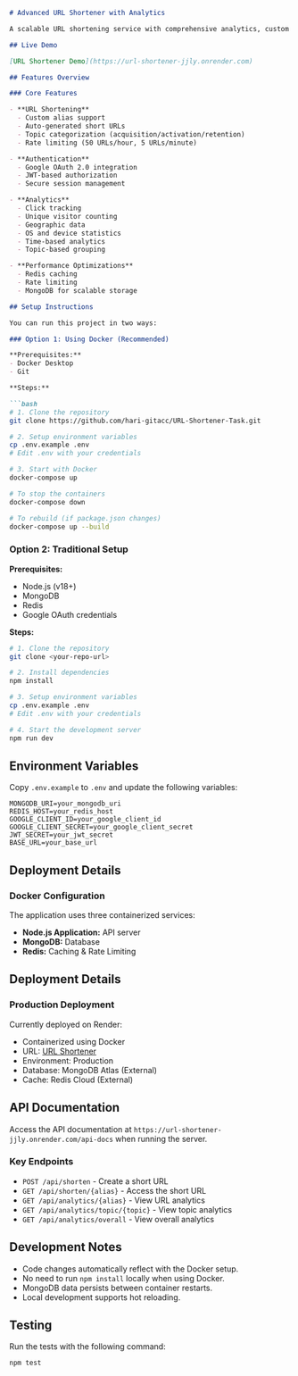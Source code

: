 ```markdown
# Advanced URL Shortener with Analytics

A scalable URL shortening service with comprehensive analytics, custom aliases, rate limiting, and Google authentication.

## Live Demo

[URL Shortener Demo](https://url-shortener-jjly.onrender.com)

## Features Overview

### Core Features

- **URL Shortening**
  - Custom alias support
  - Auto-generated short URLs
  - Topic categorization (acquisition/activation/retention)
  - Rate limiting (50 URLs/hour, 5 URLs/minute)

- **Authentication**
  - Google OAuth 2.0 integration
  - JWT-based authorization
  - Secure session management

- **Analytics**
  - Click tracking
  - Unique visitor counting
  - Geographic data
  - OS and device statistics
  - Time-based analytics
  - Topic-based grouping

- **Performance Optimizations**
  - Redis caching
  - Rate limiting
  - MongoDB for scalable storage

## Setup Instructions

You can run this project in two ways:

### Option 1: Using Docker (Recommended)

**Prerequisites:**
- Docker Desktop
- Git

**Steps:**

```bash
# 1. Clone the repository
git clone https://github.com/hari-gitacc/URL-Shortener-Task.git

# 2. Setup environment variables
cp .env.example .env
# Edit .env with your credentials

# 3. Start with Docker
docker-compose up

# To stop the containers
docker-compose down

# To rebuild (if package.json changes)
docker-compose up --build
```

### Option 2: Traditional Setup

**Prerequisites:**
- Node.js (v18+)
- MongoDB
- Redis
- Google OAuth credentials

**Steps:**

```bash
# 1. Clone the repository
git clone <your-repo-url>

# 2. Install dependencies
npm install

# 3. Setup environment variables
cp .env.example .env
# Edit .env with your credentials

# 4. Start the development server
npm run dev
```

## Environment Variables

Copy `.env.example` to `.env` and update the following variables:

```env
MONGODB_URI=your_mongodb_uri
REDIS_HOST=your_redis_host
GOOGLE_CLIENT_ID=your_google_client_id
GOOGLE_CLIENT_SECRET=your_google_client_secret
JWT_SECRET=your_jwt_secret
BASE_URL=your_base_url
```

## Deployment Details

### Docker Configuration

The application uses three containerized services:
- **Node.js Application:** API server
- **MongoDB:** Database
- **Redis:** Caching & Rate Limiting

## Deployment Details

### Production Deployment
Currently deployed on Render:
- Containerized using Docker
- URL: [URL Shortener](https://url-shortener-jjly.onrender.com)
- Environment: Production
- Database: MongoDB Atlas (External)
- Cache: Redis Cloud (External)

## API Documentation

Access the API documentation at `https://url-shortener-jjly.onrender.com/api-docs` when running the server.

### Key Endpoints

- `POST /api/shorten` - Create a short URL
- `GET /api/shorten/{alias}` - Access the short URL
- `GET /api/analytics/{alias}` - View URL analytics
- `GET /api/analytics/topic/{topic}` - View topic analytics
- `GET /api/analytics/overall` - View overall analytics

## Development Notes

- Code changes automatically reflect with the Docker setup.
- No need to run `npm install` locally when using Docker.
- MongoDB data persists between container restarts.
- Local development supports hot reloading.

## Testing

Run the tests with the following command:

```bash
npm test
```

